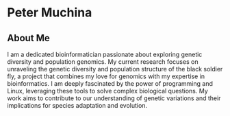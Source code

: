 # Peter Muchina

## About Me

I am a dedicated bioinformatician passionate about exploring genetic diversity and population genomics. My current research focuses on unraveling the genetic diversity and population structure of the black soldier fly, a project that combines my love for genomics with my expertise in bioinformatics. I am deeply fascinated by the power of programming and Linux, leveraging these tools to solve complex biological questions. My work aims to contribute to our understanding of genetic variations and their implications for species adaptation and evolution.